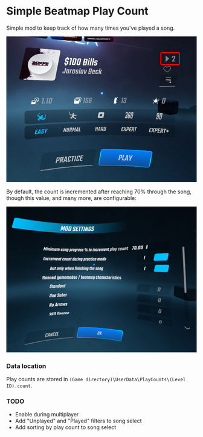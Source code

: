 # Simple Beatmap Play Count

Simple mod to keep track of how many times you've played a song.

![Preview](assets/menu-leveldetail-playcount.png)

By default, the count is incremented after reaching 70% through the song, though this value, and many more, are configurable:

![Mod settings](assets/mod-settings.png)

### Data location

Play counts are stored in `(Game directory)\UserData\PlayCounts\(Level ID).count`.

### TODO

- Enable during multiplayer
- Add "Unplayed" and "Played" filters to song select
- Add sorting by play count to song select